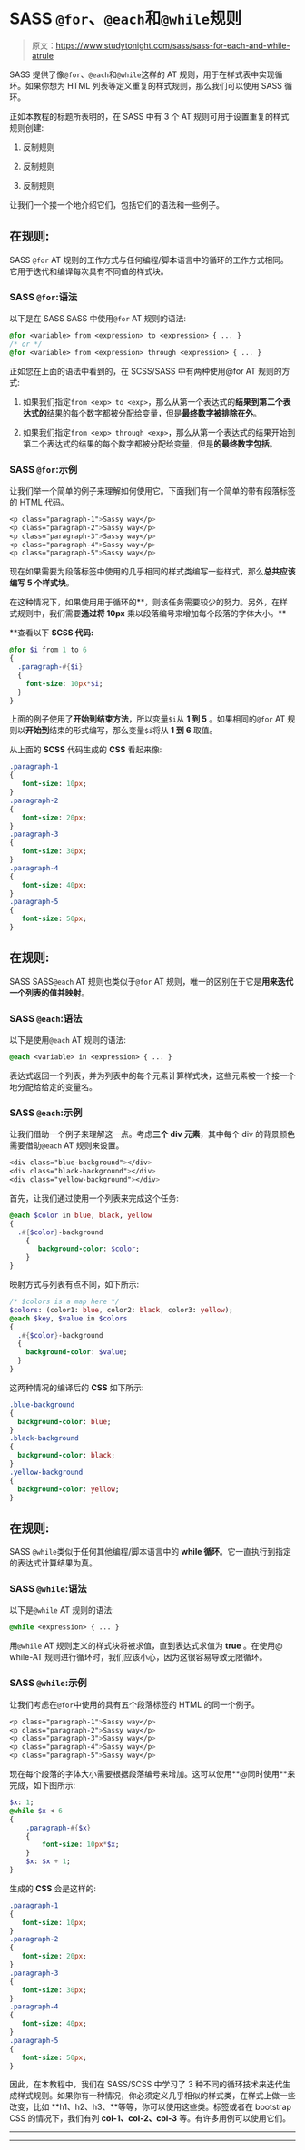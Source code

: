 # SASS `@for`、`@each`和`@while`规则

> 原文：<https://www.studytonight.com/sass/sass-for-each-and-while-atrule>

SASS 提供了像`@for`、`@each`和`@while`这样的 AT 规则，用于在样式表中实现循环。如果你想为 HTML 列表等定义重复的样式规则，那么我们可以使用 SASS 循环。

正如本教程的标题所表明的，在 SASS 中有 3 个 AT 规则可用于设置重复的样式规则创建:

1.  反制规则

2.  反制规则

3.  反制规则

让我们一个接一个地介绍它们，包括它们的语法和一些例子。

## 在规则:

SASS `@for` AT 规则的工作方式与任何编程/脚本语言中的循环的工作方式相同。它用于迭代和编译每次具有不同值的样式块。

### SASS `@for`:语法

以下是在 SASS SASS 中使用`@for` AT 规则的语法:

```sass
@for <variable> from <expression> to <expression> { ... } 
/* or */ 
@for <variable> from <expression> through <expression> { ... }
```

正如您在上面的语法中看到的，在 SCSS/SASS 中有两种使用@for AT 规则的方式:

1.  如果我们指定`from <exp> to <exp>`，那么从第一个表达式的**结果到第二个表达式的**结果的每个数字都被分配给变量，但是**最终数字被排除在外**。

2.  如果我们指定`from <exp> through <exp>`，那么从第一个表达式的结果开始到第二个表达式的结果的每个数字都被分配给变量，但是**的最终数字包括**。

### SASS `@for`:示例

让我们举一个简单的例子来理解如何使用它。下面我们有一个简单的带有段落标签的 HTML 代码。

```sass
<p class="paragraph-1">Sassy way</p>
<p class="paragraph-2">Sassy way</p>
<p class="paragraph-3">Sassy way</p>
<p class="paragraph-4">Sassy way</p>
<p class="paragraph-5">Sassy way</p> 
```

现在如果需要为段落标签中使用的几乎相同的样式类编写一些样式，那么**总共应该编写 5 个样式块**。

在这种情况下，如果使用用于循环的**，则该任务需要较少的努力。另外，在样式规则中，我们需要**通过将 10px** 乘以段落编号来增加每个段落的字体大小。**

 **查看以下 **SCSS 代码:**

```sass
@for $i from 1 to 6 
{
  .paragraph-#{$i} 
  {
    font-size: 10px*$i;
  }
}
```

上面的例子使用了**开始到结束方法**，所以变量`$i`从 **1 到 5** 。如果相同的`@for` AT 规则以**开始到**结束的形式编写，那么变量`$i`将从 **1 到 6** 取值。

从上面的 **SCSS** 代码生成的 **CSS** 看起来像:

```sass
.paragraph-1
{
   font-size: 10px;
}
.paragraph-2
{
   font-size: 20px;
}
.paragraph-3
{
   font-size: 30px;
}
.paragraph-4
{
   font-size: 40px;
}
.paragraph-5
{
   font-size: 50px;
}
```

## 在规则:

SASS SASS`@each` AT 规则也类似于`@for` AT 规则，唯一的区别在于它是**用来迭代一个列表的值并映射**。

### SASS `@each`:语法

以下是使用`@each` AT 规则的语法:

```sass
@each <variable> in <expression> { ... }
```

表达式返回一个列表，并为列表中的每个元素计算样式块，这些元素被一个接一个地分配给给定的变量名。

### SASS `@each`:示例

让我们借助一个例子来理解这一点。考虑**三个 div 元素**，其中每个 div 的背景颜色需要借助`@each` AT 规则来设置。

```sass
<div class="blue-background"></div>
<div class="black-background"></div>
<div class="yellow-background"></div>
```

首先，让我们通过使用一个列表来完成这个任务:

```sass
@each $color in blue, black, yellow 
{
  .#{$color}-background 
    {
       background-color: $color;
    }
}
```

映射方式与列表有点不同，如下所示:

```sass
/* $colors is a map here */
$colors: (color1: blue, color2: black, color3: yellow);
@each $key, $value in $colors 
{
  .#{$color}-background 
  {
    background-color: $value;
  }
}
```

这两种情况的编译后的 **CSS** 如下所示:

```sass
.blue-background
{
  background-color: blue;
}
.black-background
{
  background-color: black;
}
.yellow-background
{
  background-color: yellow;
}
```

## 在规则:

SASS `@while`类似于任何其他编程/脚本语言中的 **while 循环**。它一直执行到指定的表达式计算结果为真。

### SASS `@while`:语法

以下是`@while` AT 规则的语法:

```sass
@while <expression> { ... }
```

用`@while` AT 规则定义的样式块将被求值，直到表达式求值为 **true** 。在使用@ while-AT 规则进行循环时，我们应该小心，因为这很容易导致无限循环。

### SASS `@while`:示例

让我们考虑在`@for`中使用的具有五个段落标签的 HTML 的同一个例子。

```sass
<p class="paragraph-1">Sassy way</p>
<p class="paragraph-2">Sassy way</p>
<p class="paragraph-3">Sassy way</p>
<p class="paragraph-4">Sassy way</p>
<p class="paragraph-5">Sassy way</p> 
```

现在每个段落的字体大小需要根据段落编号来增加。这可以使用**@同时使用**来完成，如下图所示:

```sass
$x: 1;
@while $x < 6 
{
    .paragraph-#{$x} 
    {
        font-size: 10px*$x;
    }
    $x: $x + 1;
}
```

生成的 **CSS** 会是这样的:

```sass
.paragraph-1
{
   font-size: 10px;
}
.paragraph-2
{
   font-size: 20px;
}
.paragraph-3
{
   font-size: 30px;
}
.paragraph-4
{
   font-size: 40px;
}
.paragraph-5
{
   font-size: 50px;
}
```

因此，在本教程中，我们在 SASS/SCSS 中学习了 3 种不同的循环技术来迭代生成样式规则。如果你有一种情况，你必须定义几乎相似的样式类，在样式上做一些改变，比如 **h1、h2、h3、**等等，你可以使用这些类。标签或者在 bootstrap CSS 的情况下，我们有列 **col-1、col-2、col-3** 等。有许多用例可以使用它们。

* * *

* * ***